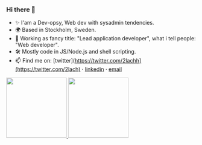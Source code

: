 ### Hi there 👋

<!--
**2lach/2lach** is a ✨ _special_ ✨ repository because its `README.md` (this file) appears on your GitHub profile.

Here are some ideas to get you started:

- 🔭 I’m currently working on ...
- 🌱 I’m currently learning ...
- 👯 I’m looking to collaborate on ...
- 🤔 I’m looking for help with ...
- 💬 Ask me about ...
- 📫 How to reach me: ...
- 😄 Pronouns: ...
- ⚡ Fun fact: ...
-->

- :sparkles: I'am a Dev-opsy, Web dev with sysadmin tendencies.
- :earth_africa: Based in Stockholm, Sweden.
- :briefcase: Working as fancy title: "Lead application developer", what i tell people: "Web developer".
- :hammer_and_wrench: Mostly code in JS/Node.js and shell scripting.
- :mailbox: Find me on: [twitter](https://twitter.com/2lachh](https://twitter.com/2lach) · [linkedin](https://www.linkedin.com/in/slachmann/) · [email](mailto:stefanlachmann@hotmail.com)

<a href="[https://github.com/2lach](https://github.com/2lach)">
  <img height="160em" src="[https://github-readme-stats.vercel.app/api?username=2lach&show_icons=true&include_all_commits=true&custom_title=GitHub+Stats&theme=vue](https://github-readme-stats.vercel.app/api?username=2lach&show_icons=true&include_all_commits=true&custom_title=GitHub+Stats&theme=vue)">
  <img height="160em" src="[https://github-readme-stats.vercel.app/api/top-langs/?username=2lach&layout=compact&theme=vue](https://github-readme-stats.vercel.app/api/top-langs/?username=2lach&layout=compact&theme=vue)">
</a>
